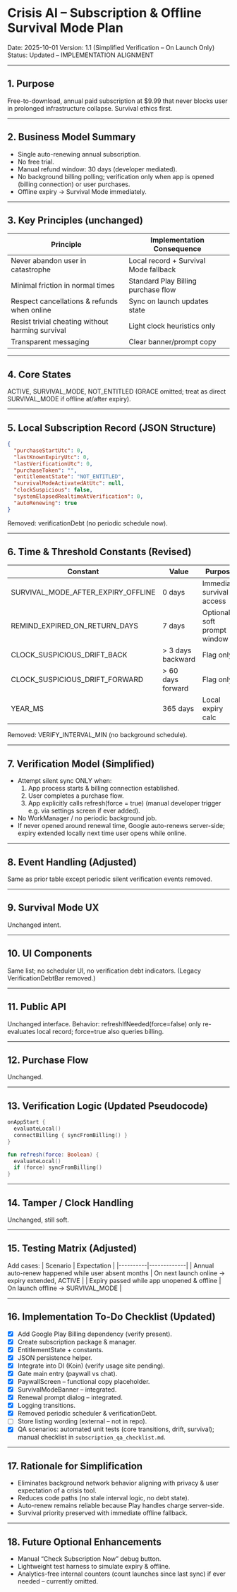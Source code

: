 # Crisis AI – Subscription & Offline Survival Mode Plan
Date: 2025-10-01
Version: 1.1 (Simplified Verification – On Launch Only)
Status: Updated – IMPLEMENTATION ALIGNMENT

---
## 1. Purpose
Free-to-download, annual paid subscription at $9.99 that never blocks user in prolonged infrastructure collapse. Survival ethics first.

---
## 2. Business Model Summary
- Single auto-renewing annual subscription.
- No free trial.
- Manual refund window: 30 days (developer mediated).
- No background billing polling; verification only when app is opened (billing connection) or user purchases.
- Offline expiry → Survival Mode immediately.

---
## 3. Key Principles (unchanged)
| Principle | Implementation Consequence |
|-----------|----------------------------|
| Never abandon user in catastrophe | Local record + Survival Mode fallback |
| Minimal friction in normal times | Standard Play Billing purchase flow |
| Respect cancellations & refunds when online | Sync on launch updates state |
| Resist trivial cheating without harming survival | Light clock heuristics only |
| Transparent messaging | Clear banner/prompt copy |

---
## 4. Core States
ACTIVE, SURVIVAL_MODE, NOT_ENTITLED (GRACE omitted; treat as direct SURVIVAL_MODE if offline at/after expiry).

---
## 5. Local Subscription Record (JSON Structure)
```json
{
  "purchaseStartUtc": 0,
  "lastKnownExpiryUtc": 0,
  "lastVerificationUtc": 0,
  "purchaseToken": "",
  "entitlementState": "NOT_ENTITLED",
  "survivalModeActivatedAtUtc": null,
  "clockSuspicious": false,
  "systemElapsedRealtimeAtVerification": 0,
  "autoRenewing": true
}
```
Removed: verificationDebt (no periodic schedule now).

---
## 6. Time & Threshold Constants (Revised)
| Constant | Value | Purpose |
|----------|-------|---------|
| SURVIVAL_MODE_AFTER_EXPIRY_OFFLINE | 0 days | Immediate survival access |
| REMIND_EXPIRED_ON_RETURN_DAYS | 7 days | Optional soft prompt window |
| CLOCK_SUSPICIOUS_DRIFT_BACK | > 3 days backward | Flag only |
| CLOCK_SUSPICIOUS_DRIFT_FORWARD | > 60 days forward | Flag only |
| YEAR_MS | 365 days | Local expiry calc |

Removed: VERIFY_INTERVAL_MIN (no background schedule).

---
## 7. Verification Model (Simplified)
- Attempt silent sync ONLY when:
  1. App process starts & billing connection established.
  2. User completes a purchase flow.
  3. App explicitly calls refresh(force = true) (manual developer trigger e.g. via settings screen if ever added).
- No WorkManager / no periodic background job.
- If never opened around renewal time, Google auto-renews server-side; expiry extended locally next time user opens while online.

---
## 8. Event Handling (Adjusted)
Same as prior table except periodic silent verification events removed.

---
## 9. Survival Mode UX
Unchanged intent.

---
## 10. UI Components
Same list; no scheduler UI, no verification debt indicators. (Legacy VerificationDebtBar removed.)

---
## 11. Public API
Unchanged interface. Behavior: refreshIfNeeded(force=false) only re-evaluates local record; force=true also queries billing.

---
## 12. Purchase Flow
Unchanged.

---
## 13. Verification Logic (Updated Pseudocode)
```kotlin
onAppStart {
  evaluateLocal()
  connectBilling { syncFromBilling() }
}

fun refresh(force: Boolean) {
  evaluateLocal()
  if (force) syncFromBilling()
}
```

---
## 14. Tamper / Clock Handling
Unchanged, still soft.

---
## 15. Testing Matrix (Adjusted)
Add cases:
| Scenario | Expectation |
|----------|-------------|
| Annual auto-renew happened while user absent months | On next launch online → expiry extended, ACTIVE |
| Expiry passed while app unopened & offline | On launch offline → SURVIVAL_MODE |

---
## 16. Implementation To-Do Checklist (Updated)
- [x] Add Google Play Billing dependency (verify present).
- [x] Create subscription package & manager.
- [x] EntitlementState + constants.
- [x] JSON persistence helper.
- [x] Integrate into DI (Koin) (verify usage site pending).
- [x] Gate main entry (paywall vs chat).
- [x] PaywallScreen – functional copy placeholder.
- [x] SurvivalModeBanner – integrated.
- [x] Renewal prompt dialog – integrated.
- [x] Logging transitions.
- [x] Removed periodic scheduler & verificationDebt.
- [ ] Store listing wording (external – not in repo).
- [x] QA scenarios: automated unit tests (core transitions, drift, survival); manual checklist in `subscription_qa_checklist.md`.

---
## 17. Rationale for Simplification
- Eliminates background network behavior aligning with privacy & user expectation of a crisis tool.
- Reduces code paths (no stale interval logic, no debt state).
- Auto-renew remains reliable because Play handles charge server-side.
- Survival priority preserved with immediate offline fallback.

---
## 18. Future Optional Enhancements
- Manual “Check Subscription Now” debug button.
- Lightweight test harness to simulate expiry & offline.
- Analytics-free internal counters (count launches since last sync) if ever needed – currently omitted.